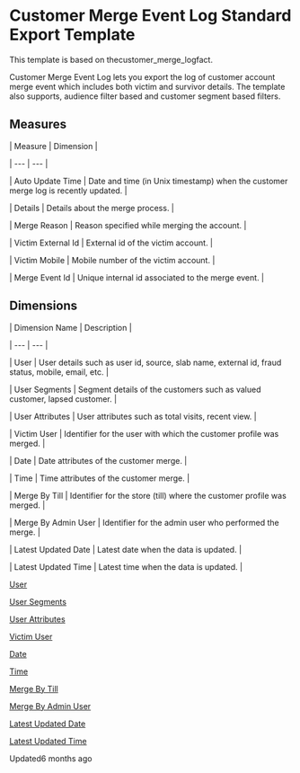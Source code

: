 # Customer Merge Event Log Standard Export Template

This template is based on thecustomer_merge_logfact.

Customer Merge Event Log lets you export the log of customer account merge event which includes both victim and survivor details. The template also supports, audience filter based and customer segment based filters.

## Measures

| Measure | Dimension |

| --- | --- |

| Auto Update Time | Date and time (in Unix timestamp) when the customer merge log is recently updated. |

| Details | Details about the merge process. |

| Merge Reason | Reason specified while merging the account. |

| Victim External Id | External id of the victim account. |

| Victim Mobile | Mobile number of the victim account. |

| Merge Event Id | Unique internal id associated to the merge event. |



## Dimensions

| Dimension Name | Description |

| --- | --- |

| User | User details such as user id, source, slab name, external id, fraud status, mobile, email, etc. |

| User Segments | Segment details of the customers such as valued customer, lapsed customer. |

| User Attributes | User attributes such as total visits, recent view. |

| Victim User | Identifier for the user with which the customer profile was merged. |

| Date | Date attributes of the customer merge. |

| Time | Time attributes of the customer merge. |

| Merge By Till | Identifier for the store (till) where the customer profile was merged. |

| Merge By Admin User | Identifier for the admin user who performed the merge. |

| Latest Updated Date | Latest date when the data is updated. |

| Latest Updated Time | Latest time when the data is updated. |



[User](/docs/dimension-tables#users-users)

[User Segments](/docs/dimension-tables#users-users)

[User Attributes](/docs/dimension-tables#users-users)

[Victim User](/docs/dimension-tables#users-users)

[Date](/docs/dimension-tables#date)

[Time](/docs/dimension-tables#time)

[Merge By Till](/docs/dimension-tables#zone-till)

[Merge By Admin User](/docs/dimension-tables#admin-users)

[Latest Updated Date](/docs/dimension-tables#date)

[Latest Updated Time](/docs/dimension-tables#time)

Updated6 months ago